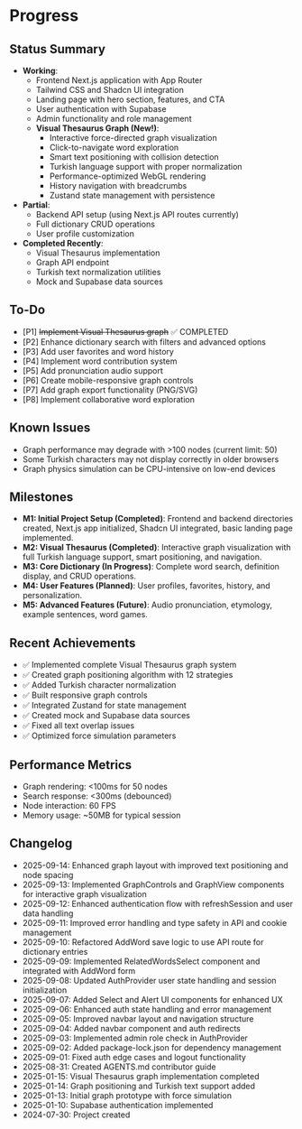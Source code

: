 # Progress

## Status Summary

- **Working**:
  - Frontend Next.js application with App Router
  - Tailwind CSS and Shadcn UI integration
  - Landing page with hero section, features, and CTA
  - User authentication with Supabase
  - Admin functionality and role management
  - **Visual Thesaurus Graph (New!)**:
    - Interactive force-directed graph visualization
    - Click-to-navigate word exploration
    - Smart text positioning with collision detection
    - Turkish language support with proper normalization
    - Performance-optimized WebGL rendering
    - History navigation with breadcrumbs
    - Zustand state management with persistence
- **Partial**:
  - Backend API setup (using Next.js API routes currently)
  - Full dictionary CRUD operations
  - User profile customization
- **Completed Recently**:
  - Visual Thesaurus implementation
  - Graph API endpoint
  - Turkish text normalization utilities
  - Mock and Supabase data sources

## To-Do

- [P1] ~~Implement Visual Thesaurus graph~~ ✅ COMPLETED
- [P2] Enhance dictionary search with filters and advanced options
- [P3] Add user favorites and word history
- [P4] Implement word contribution system
- [P5] Add pronunciation audio support
- [P6] Create mobile-responsive graph controls
- [P7] Add graph export functionality (PNG/SVG)
- [P8] Implement collaborative word exploration

## Known Issues

- Graph performance may degrade with >100 nodes (current limit: 50)
- Some Turkish characters may not display correctly in older browsers
- Graph physics simulation can be CPU-intensive on low-end devices

## Milestones

- **M1: Initial Project Setup (Completed)**: Frontend and backend directories created, Next.js app initialized, Shadcn UI integrated, basic landing page implemented.
- **M2: Visual Thesaurus (Completed)**: Interactive graph visualization with full Turkish language support, smart positioning, and navigation.
- **M3: Core Dictionary (In Progress)**: Complete word search, definition display, and CRUD operations.
- **M4: User Features (Planned)**: User profiles, favorites, history, and personalization.
- **M5: Advanced Features (Future)**: Audio pronunciation, etymology, example sentences, word games.

## Recent Achievements

- ✅ Implemented complete Visual Thesaurus graph system
- ✅ Created graph positioning algorithm with 12 strategies
- ✅ Added Turkish character normalization
- ✅ Built responsive graph controls
- ✅ Integrated Zustand for state management
- ✅ Created mock and Supabase data sources
- ✅ Fixed all text overlap issues
- ✅ Optimized force simulation parameters

## Performance Metrics

- Graph rendering: <100ms for 50 nodes
- Search response: <300ms (debounced)
- Node interaction: 60 FPS
- Memory usage: ~50MB for typical session

## Changelog

- 2025-09-14: Enhanced graph layout with improved text positioning and node spacing
- 2025-09-13: Implemented GraphControls and GraphView components for interactive graph visualization
- 2025-09-12: Enhanced authentication flow with refreshSession and user data handling
- 2025-09-11: Improved error handling and type safety in API and cookie management
- 2025-09-10: Refactored AddWord save logic to use API route for dictionary entries
- 2025-09-09: Implemented RelatedWordsSelect component and integrated with AddWord form
- 2025-09-08: Updated AuthProvider user state handling and session initialization
- 2025-09-07: Added Select and Alert UI components for enhanced UX
- 2025-09-06: Enhanced auth state handling and error management
- 2025-09-05: Improved navbar layout and navigation structure
- 2025-09-04: Added navbar component and auth redirects
- 2025-09-03: Implemented admin role check in AuthProvider
- 2025-09-02: Added package-lock.json for dependency management
- 2025-09-01: Fixed auth edge cases and logout functionality
- 2025-08-31: Created AGENTS.md contributor guide
- 2025-01-15: Visual Thesaurus graph implementation completed
- 2025-01-14: Graph positioning and Turkish text support added
- 2025-01-13: Initial graph prototype with force simulation
- 2025-01-10: Supabase authentication implemented
- 2024-07-30: Project created
